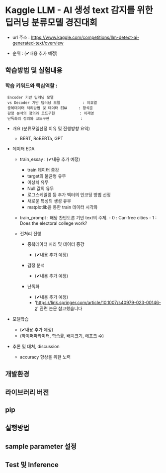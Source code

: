 # Kaggle LLM - AI 생성 text 감지를 위한 딥러닝 분류모델 경진대회
     


- url 주소 :
https://www.kaggle.com/competitions/llm-detect-ai-generated-text/overview

- 순위 : (✔내용 추가 예정)



## 학습방법 및 실험내용



### 학습 키워드와 핵심역할 :

     Encoder 기반 딥러닝 모델
     vs Decoder 기반 딥러닝 모델          : 이호열
     중복데이터 처리방법 및 데이터 EDA     : 황석준
     감정 분석의 정의와 코드구현           : 이재영
     난독화의 정의와 코드구현              : 


- 개요 (분류모델선정 이유 및 진행방향 요약)
    - BERT, RoBERTa, GPT


- 데이터 EDA

    - train_essay : (✔내용 추가 예정)
      - train 데이터 증강
      - target의 불균형 유무
      - 이상치 유무
      - Null 값의 유무
      - 로그스케일링 등 추가 벡터의 인코딩 방법 선정
      - 새로운 특성의 생성 유무
      - matplotlib을 통한 train 데이터 시각화

    - train_prompt : 해당 찬반토론 기반 text의 주제.
           - 0 : Car-free cities
           - 1 : Does the electoral college work?

    - 전처리 진행
      
        - 중복데이터 처리 및 데이터 증강
          - (✔내용 추가 예정)
          
        - 감정 분석
          - (✔내용 추가 예정)
          
        - 난독화
          - (✔내용 추가 예정)
          - 'https://link.springer.com/article/10.1007/s40979-023-00146-z' 관련 논문 참고했습니다
          
       


- 모델학습
     - (✔내용 추가 예정)
     - (하이퍼파라미터, 학습률, 배치크기, 에포크 수)



- 추론 및 대처, discussion
  - accuracy 향상을 위한 노력

## 개발환경

## 라이브러리 버전

## pip

## 실행방법

## sample parameter 설정

## Test 및 Inference



